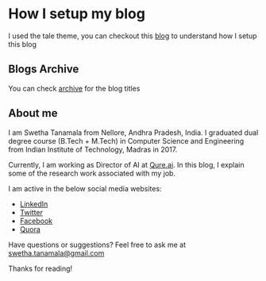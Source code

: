 # How I setup my blog

I used the tale theme, you can checkout this [blog](https://swethatanamala.github.io/2020/11/18/jekyll-github-blogs-and-their-ruby-dependencies/) to understand how I setup this blog

## Blogs Archive

You can check [archive](https://swethatanamala.github.io/archive/) for the blog titles

## About me

 I am Swetha Tanamala from Nellore, Andhra Pradesh, India. I graduated dual degree course (B.Tech + M.Tech) in Computer Science and Engineering from Indian Institute of Technology, Madras in 2017.

Currently, I am working as Director of AI at [Qure.ai](http://qure.ai). In this blog, I explain some of the research work associated with my job.

I am active in the below social media websites:

* [LinkedIn](https://www.linkedin.com/in/swetha-tanamala-14b68b66/)
* [Twitter](https://twitter.com/swetha_tanamala)
* [Facebook](https://www.facebook.com/swetha.tanamala)
* [Quora](https://www.quora.com/profile/Swetha-Tanamala)


Have questions or suggestions? Feel free to ask me at swetha.tanamala@gmail.com

Thanks for reading!

